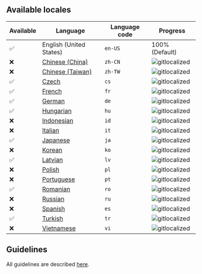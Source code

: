 ## Available locales

| Available | Language | Language code | Progress |
| --- | ---------- | --- | ----------- |
| ✅ | English (United States) | `en-US` | 100% (Default) |
| ❌ | [Chinese (China)](https://gitlocalize.com/repo/2974/zh-CN/src/main/resources/locales) | `zh-CN` | ![gitlocalized](https://gitlocalize.com/repo/2974/zh-CN//badge.svg) |
| ❌ | [Chinese (Taiwan)](https://gitlocalize.com/repo/2974/zh-TW/src/main/resources/locales) | `zh-TW` | ![gitlocalized](https://gitlocalize.com/repo/2974/zh-TW//badge.svg) |
| ✅ | [Czech](https://gitlocalize.com/repo/2974/cs/src/main/resources/locales) | `cs` | ![gitlocalized](https://gitlocalize.com/repo/2974/cs/badge.svg) |
| ✅ | [French](https://gitlocalize.com/repo/2974/fr/src/main/resources/locales) | `fr` | ![gitlocalized](https://gitlocalize.com/repo/2974/fr/badge.svg) |
| ✅ | [German](https://gitlocalize.com/repo/2974/de/src/main/resources/locales) | `de` | ![gitlocalized](https://gitlocalize.com/repo/2974/de/badge.svg) |
| ✅ | [Hungarian](https://gitlocalize.com/repo/2974/hu/src/main/resources/locales) | `hu` | ![gitlocalized](https://gitlocalize.com/repo/2974/hu/badge.svg) |
| ❌ | [Indonesian](https://gitlocalize.com/repo/2974/id/src/main/resources/locales) | `id` | ![gitlocalized](https://gitlocalize.com/repo/2974/id/badge.svg) |
| ❌ | [Italian](https://gitlocalize.com/repo/2974/it/src/main/resources/locales) | `it` | ![gitlocalized](https://gitlocalize.com/repo/2974/it/badge.svg) |
| ✅ | [Japanese](https://gitlocalize.com/repo/2974/ja/src/main/resources/locales) | `ja` | ![gitlocalized](https://gitlocalize.com/repo/2974/ja/badge.svg) |
| ❌ | [Korean](https://gitlocalize.com/repo/2974/ko/src/main/resources/locales) | `ko` | ![gitlocalized](https://gitlocalize.com/repo/2974/ko/badge.svg) |
| ✅ | [Latvian](https://gitlocalize.com/repo/2974/lv/src/main/resources/locales) | `lv` | ![gitlocalized](https://gitlocalize.com/repo/2974/lv/badge.svg) |
| ❌ | [Polish](https://gitlocalize.com/repo/2974/pl/src/main/resources/locales) | `pl` | ![gitlocalized](https://gitlocalize.com/repo/2974/pl/badge.svg) |
| ❌ | [Portuguese](https://gitlocalize.com/repo/2974/pt/src/main/resources/locales) | `pt` | ![gitlocalized](https://gitlocalize.com/repo/2974/pt/badge.svg) |
| ✅ | [Romanian](https://gitlocalize.com/repo/2974/ro/src/main/resources/locales) | `ro` | ![gitlocalized](https://gitlocalize.com/repo/2974/ro/badge.svg) |
| ❌ | [Russian](https://gitlocalize.com/repo/2974/ru/src/main/resources/locales) | `ru` | ![gitlocalized](https://gitlocalize.com/repo/2974/ru/badge.svg) |
| ❌ | [Spanish](https://gitlocalize.com/repo/2974/es/src/main/resources/locales) | `es` | ![gitlocalized](https://gitlocalize.com/repo/2974/es/badge.svg) |
| ✅ | [Turkish](https://gitlocalize.com/repo/2974/tr/src/main/resources/locales) | `tr` | ![gitlocalized](https://gitlocalize.com/repo/2974/tr/badge.svg) |
| ❌ | [Vietnamese](https://gitlocalize.com/repo/2974/vi/src/main/resources/locales) | `vi` | ![gitlocalized](https://gitlocalize.com/repo/2974/vi/badge.svg) |

## Guidelines
All guidelines are described [here](BentoBox/Translate-BentoBox-and-addons).